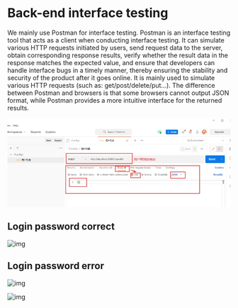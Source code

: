 # Back-end interface testing

We mainly use Postman for interface testing. Postman is an interface testing tool that acts as a client when conducting interface testing. It can simulate various HTTP requests initiated by users, send request data to the server, obtain corresponding response results, verify whether the result data in the response matches the expected value, and ensure that developers can handle interface bugs in a timely manner, thereby ensuring the stability and security of the product after it goes online. It is mainly used to simulate various HTTP requests (such as: get/post/delete/put...). The difference between Postman and browsers is that some browsers cannot output JSON format, while Postman provides a more intuitive interface for the returned results.

![img](wps1.jpg) 

 

## Login password correct

![img](file:///C:\Users\CHENHO~1\AppData\Local\Temp\ksohtml24456\wps2.jpg) 

## Login password error

![img](file:///C:\Users\CHENHO~1\AppData\Local\Temp\ksohtml24456\wps3.jpg) 

 

![img](file:///C:\Users\CHENHO~1\AppData\Local\Temp\ksohtml24456\wps4.jpg) 
